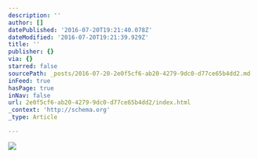 ```yaml
---
description: ''
author: []
datePublished: '2016-07-20T19:21:40.078Z'
dateModified: '2016-07-20T19:21:39.929Z'
title: ''
publisher: {}
via: {}
starred: false
sourcePath: _posts/2016-07-20-2e0f5cf6-ab20-4279-9dc0-d77ce65b4dd2.md
inFeed: true
hasPage: true
inNav: false
url: 2e0f5cf6-ab20-4279-9dc0-d77ce65b4dd2/index.html
_context: 'http://schema.org'
_type: Article

---
```

![](https://the-grid-user-content.s3-us-west-2.amazonaws.com/462ae377-34a1-4690-86fd-64a066314c8d.jpg)